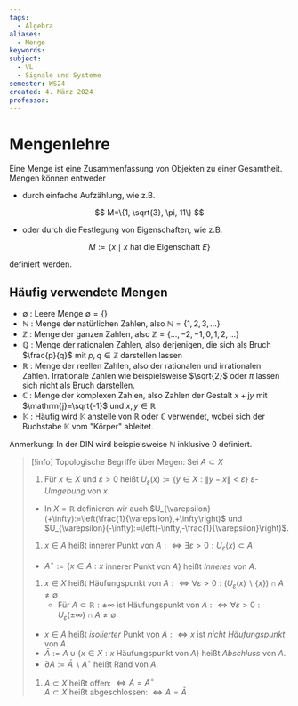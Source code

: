 ```yaml
---
tags:
  - Algebra
aliases:
  - Menge
keywords: 
subject:
  - VL
  - Signale und Systeme
semester: WS24
created: 4. März 2024
professor:
---
```

 

# Mengenlehre

Eine Menge ist eine Zusammenfassung von Objekten zu einer Gesamtheit.
Mengen können entweder

- durch einfache Aufzählung, wie z.B.

$$
M=\{1, \sqrt{3}, \pi, 11\}
$$

- oder durch die Festlegung von Eigenschaften, wie z.B.

$$
M:=\{x \mid x \text { hat die Eigenschaft } E\}
$$

definiert werden.

## Häufig verwendete Mengen

- $\emptyset$ : Leere Menge $\emptyset=\{ \}$
- $\mathbb{N}$ : Menge der natürlichen Zahlen, also $\mathbb{N}=\{1,2,3, \ldots\}$
- $\mathbb{Z}$ : Menge der ganzen Zahlen, also $\mathbb{Z}=\{\ldots,-2,-1,0,1,2, \ldots\}$
- $\mathbb{Q}$ : Menge der rationalen Zahlen, also derjenigen, die sich als Bruch $\frac{p}{q}$ mit $p, q \in \mathbb{Z}$ darstellen lassen
- $\mathbb{R}$ : Menge der reellen Zahlen, also der rationalen und irrationalen Zahlen. Irrationale Zahlen wie beispielsweise $\sqrt{2}$ oder $\pi$ lassen sich nicht als Bruch darstellen.
- $\mathbb{C}$ : Menge der komplexen Zahlen, also Zahlen der Gestalt $x+\mathrm{j} y$ mit $\mathrm{j}=\sqrt{-1}$ und $x, y \in \mathbb{R}$
- $\mathbb{K}$ : Häufig wird $\mathbb{K}$ anstelle von $\mathbb{R}$ oder $\mathbb{C}$ verwendet, wobei sich der Buchstabe $\mathbb{K}$ vom "Körper" ableitet.

Anmerkung: In der DIN wird beispielsweise $\mathbb{N}$ inklusive 0 definiert.


> [!info] Topologische Begriffe über Megen: Sei $A\subset X$
>
> 1. Für $x \in X$ und $\varepsilon>0$ heißt $U_{\varepsilon}(x):=\{y \in X:\|y-x\|<\varepsilon\}$ $\varepsilon$-*Umgebung* von $x$.
> 	- In $X=\mathbb{R}$ definieren wir auch $U_{\varepsilon}(+\infty):=\left(\frac{1}{\varepsilon},+\infty\right)$ und $U_{\varepsilon}(-\infty):=\left(-\infty,-\frac{1}{\varepsilon}\right)$.
>
> 1. $x \in A$ heißt innerer Punkt von $A: \Longleftrightarrow \exists \varepsilon>0: U_{\varepsilon}(x) \subset A$
> 	- $A^{\circ}:=\{x \in A: x$ innerer Punkt von $A\}$ heißt *Inneres* von $A$.
>
> 1. $x \in X$ heißt Häufungspunkt von $A: \Longleftrightarrow \forall \varepsilon>0:\left(U_{\varepsilon}(x) \backslash\{x\}\right) \cap A \neq \emptyset$
> 	 - Für $A \subset \mathbb{R}: \pm \infty$ ist Häufungspunkt von $A: \Longleftrightarrow \forall \varepsilon>0: U_{\varepsilon}( \pm \infty) \cap A \neq \emptyset$
> 	- $x \in A$ heißt *isolierter* Punkt von $A: \Longleftrightarrow x$ ist *nicht Häufungspunkt* von $A$.
> 	- $\bar{A}:=A \cup\{x \in X: x$ Häufungspunkt von $A\}$ heißt *Abschluss* von $A$.
> 	- $\partial A:=\bar{A} \backslash A^{\circ}$ heißt Rand von $A$.
> 
> 1. $A \subset X$ heißt offen: $\Longleftrightarrow A=A^{\circ}$  
> $A \subset X$ heißt abgeschlossen: $\Longleftrightarrow A=\bar{A}$
